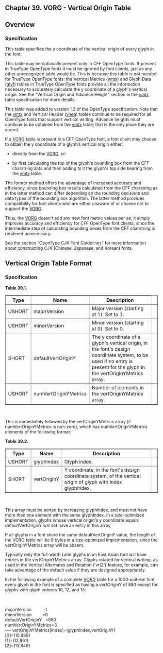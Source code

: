 <div xmlns="http://www.w3.org/1999/xhtml" role="" class="chapter"><div class="titlepage"><div><div><h2 class="title"><a name="chapter.VORG"></a>Chapter 39. VORG - Vertical Origin Table</h2></div></div></div><div role="fragment" class="section"><div class="titlepage"><div><div><h2 class="title" style="clear: both"><a name="idm80792709456"></a>Overview</h2></div></div></div><div role="specification" class="section"><div class="titlepage"><div><div><h3 class="title"><a name="section.39.1.1"></a>Specification</h3></div></div></div><p role="">This table specifies the y coordinate of the vertical
          origin of every glyph in the font.</p><p role="">This table may be optionally present only in CFF
          OpenType fonts. If present in TrueType OpenType fonts it
          must be ignored by font clients, just as any other
          unrecognized table would be. This is because this table is
          not needed for TrueType OpenType fonts: the Vertical Metrics
          (<a role="" class="link" href="chapter.vmtx.html" title="Chapter 38. vmtx - Vertical Metrics Table">vmtx</a>) and Glyph Data
          (<a role="" class="link" href="chapter.glyf.html" title="Chapter 16. glyf - Glyf Data">glyf</a>) tables in TrueType OpenType fonts
          provide all the information necessary to accurately
          calculate the y coordinate of a glyph's vertical origin. See
          the "Vertical Origin and Advance Height" section in the
          <a role="" class="link" href="chapter.vmtx.html" title="Chapter 38. vmtx - Vertical Metrics Table">vmtx</a> table specification for more
          details.</p><p role="">This table was added to version 1.3 of the OpenType
          specification. Note that the <a role="" class="link" href="chapter.vmtx.html" title="Chapter 38. vmtx - Vertical Metrics Table">vmtx</a> and
          Vertical Header (<a role="" class="link" href="chapter.vhea.html" title="Chapter 37. vhea - Vertical Header Table">vhea</a>) tables continue to
          be required for all OpenType fonts that support vertical
          writing. Advance heights must continue to be obtained from
          the <a role="" class="link" href="chapter.vmtx.html" title="Chapter 38. vmtx - Vertical Metrics Table">vmtx</a> table; that is the only place
          they are stored.</p><p role="">If a <a role="" class="link" href="chapter.VORG.html" title="Chapter 39. VORG - Vertical Origin Table">VORG</a> table is present in a CFF
          OpenType font, a font client may choose to obtain the y
          coordinate of a glyph’s vertical origin either:</p><div role="" class="itemizedlist"><ul class="itemizedlist" style="list-style-type: disc; "><li role="" class="listitem"><p role="">directly from the <a role="" class="link" href="chapter.VORG.html" title="Chapter 39. VORG - Vertical Origin Table">VORG</a>, or:</p></li><li role="" class="listitem"><p role=""> by first calculating the top of the glyph's
              bounding box from the CFF charstring data and then
              adding to it the glyph's top side bearing from the
              <a role="" class="link" href="chapter.vmtx.html" title="Chapter 38. vmtx - Vertical Metrics Table">vmtx</a> table.</p></li></ul></div><p role="">The former method offers the advantage of increased
          accuracy and efficiency, since bounding box results
          calculated from the CFF charstring as in the latter method
          can differ depending on the rounding decisions and data
          types of the bounding box algorithm. The latter method
          provides compatibility for font clients who are either
          unaware of or choose not to support the <a role="" class="link" href="chapter.VORG.html" title="Chapter 39. VORG - Vertical Origin Table">VORG</a>.</p><p role="">Thus, the <a role="" class="link" href="chapter.VORG.html" title="Chapter 39. VORG - Vertical Origin Table">VORG</a> doesn't add any new font metric values
          per se; it simply improves accuracy and efficiency for CFF
          OpenType font clients, since the intermediate step of
          calculating bounding boxes from the CFF charstring is
          rendered unnecessary.</p><p role="">See the section "OpenType CJK Font Guidelines" for more
          information about constructing CJK (Chinese, Japanese, and
          Korean) fonts.</p></div></div><div role="fragment" class="section"><div class="titlepage"><div><div><h2 class="title" style="clear: both"><a name="idm80792692880"></a>Vertical Origin Table Format</h2></div></div></div><div role="specification" class="section"><div class="titlepage"><div><div><h3 class="title"><a name="section.39.2.1"></a>Specification</h3></div></div></div><div class="table"><a name="idm80792691056"></a><p class="title"><strong>Table 39.1. </strong></p><div class="table-contents"><table role="" class="table" border="1"><colgroup><col/><col/><col/><col/></colgroup><thead><tr><th role="">Type</th><th role="">Name</th><th role="">Description</th><td class="auto-generated"> </td></tr></thead><tbody><tr><td role="">USHORT</td><td role="">majorVersion</td><td role="">Major version (starting at 1). Set to
              1.</td><td class="auto-generated"> </td></tr><tr><td role="">USHORT</td><td role="">minorVersion</td><td role="">Minor version (starting at 0). Set to
              0.</td><td class="auto-generated"> </td></tr><tr><td role="">SHORT</td><td role="">defaultVertOriginY</td><td role="">The y coordinate of a glyph's vertical
              origin, in the font's design coordinate system, to be
              used if no entry is present for the glyph in the
              vertOriginYMetrics array.</td><td class="auto-generated"> </td></tr><tr><td role="">USHORT</td><td role="">numVertOriginYMetrics</td><td role="">Number of elements in the vertOriginYMetrics
              array.</td><td class="auto-generated"> </td></tr></tbody></table></div></div><br class="table-break"/><p role="">This is immediately followed by the vertOriginYMetrics
          array (if numVertOriginYMetrics is non-zero), which has
          numVertOriginYMetrics elements of the following
          format:</p><div class="table"><a name="idm80792682192"></a><p class="title"><strong>Table 39.2. </strong></p><div class="table-contents"><table role="" class="table" border="1"><colgroup><col/><col/><col/><col/></colgroup><thead><tr><th role="">Type</th><th role="">Name</th><th role="">Description</th><td class="auto-generated"> </td></tr></thead><tbody><tr><td role="">USHORT</td><td role="">glyphIndex</td><td role=""> Glyph index.</td><td class="auto-generated"> </td></tr><tr><td role="">SHORT</td><td role="">vertOriginY</td><td role="">Y coordinate, in the font's design coordinate
              system, of the vertical origin of glyph with index
              glyphIndex.</td><td class="auto-generated"> </td></tr></tbody></table></div></div><br class="table-break"/><p role="">This array must be sorted by increasing glyphIndex, and
          must not have more than one element with the same
          glyphIndex. In a size-optimized implementation, glyphs whose
          vertical origin's y coordinate equals defaultVertOriginY
          will not have an entry in this array.</p><p role="">If all glyphs in a font share the same
          defaultVertOriginY value, the length of the <a role="" class="link" href="chapter.VORG.html" title="Chapter 39. VORG - Vertical Origin Table">VORG</a> table
          will be 8 bytes in a size-optimized implementation, since
          the vertOriginYMetrics array will be absent.</p><p role="">Typically only the full-width Latin glyphs in an East
          Asian font will have entries in the vertOriginYMetrics
          array. Glyphs rotated for vertical writing, as used in the
          Vertical Alternates and Rotation ('vrt2') feature, for
          example, can take advantage of the default value if they are
          designed appropriately.</p><p role="">In the following example of a complete <a role="" class="link" href="chapter.VORG.html" title="Chapter 39. VORG - Vertical Origin Table">VORG</a> table for
          a 1000-unit-em font, every glyph in the font is specified as
          having a vertOriginY of 880 except for glyphs with glyph
          indexes 10, 12, and 13:</p><div role="" class="literallayout"><p><br/>
<br/>
majorVersion         =1<br/>
minorVersion         =0<br/>
defaultVertOriginY   =880<br/>
numVertOriginYMetrics=3<br/>
--- vertOriginYMetrics[index]=(glyphIndex,vertOriginY)<br/>
[0]=(10,889)<br/>
[1]=(12,861)<br/>
[2]=(13,849)<br/>
<br/>
</p></div></div></div></div>